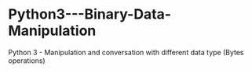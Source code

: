 # Python3---Binary-Data-Manipulation
Python 3 - Manipulation and conversation with different data type (Bytes operations)

